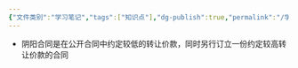 ```yaml
---
{"文件类别":"学习笔记","tags":["知识点"],"dg-publish":true,"permalink":"/学习笔记/知识点/阴阳合同/","dgPassFrontmatter":true,"noteIcon":""}
---
```


- 阴阳合同是在公开合同中约定较低的转让价款，同时另行订立一份约定较高转让价款的合同